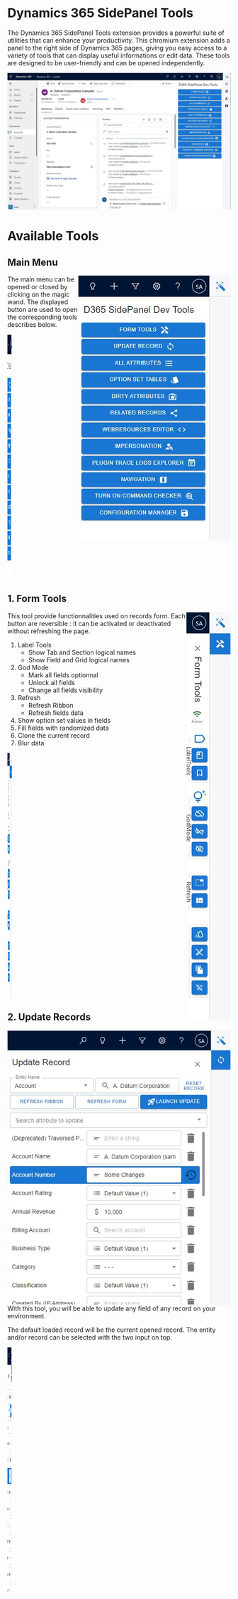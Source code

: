 
Dynamics 365 SidePanel Tools
============================

The Dynamics 365 SidePanel Tools extension provides a powerful suite of utilities that can enhance your productivity. This chromium extension adds a panel to the right side of Dynamics 365 pages, giving you easy access to a variety of tools that can display useful informations or edit data. These tools are designed to be user-friendly and can be opened independently.

![image](screenshots/jpg/0.OverallView.jpg)

# Available Tools

## Main Menu

<img align="right" src="screenshots/jpg/0.MainMenu.jpg">

The main menu can be opened or closed by clicking on the magic wand. The displayed button are used to open the corresponding tools describes below.

<img height="550px" width="10px" src="screenshots/jpg/0.MainMenu.jpg">


## 1\. Form Tools

<img align="right" src="screenshots/jpg/1.FormTools.jpg">

This tool provide functionnalities used on records form. Each button are reversible : it can be activated or deactivated without refreshing the page.

1. Label Tools
   - Show Tab and Section logical names
   - Show Field and Grid logical names
2. God Mode
   *   Mark all fields optionnal
   *   Unlock all fields
   *   Change all fields visibility
3. Refresh
   *   Refresh Ribbon
   *   Refresh fields data
4.  Show option set values in fields
5.  Fill fields with randomized data
6.  Clone the current record
7.  Blur data

<img height="550px" width="10px" src="screenshots/jpg/1.FormTools.jpg">



## 2\. Update Records

<img align="right" src="screenshots/jpg/2.UpdateRecords.jpg">

With this tool, you will be able to update any field of any record on your environment.

The default loaded record will be the current opened record. The entity and/or record can be selected with the two input on top.


<img height="550px" width="10px" src="screenshots/jpg/2.UpdateRecords.jpg">
